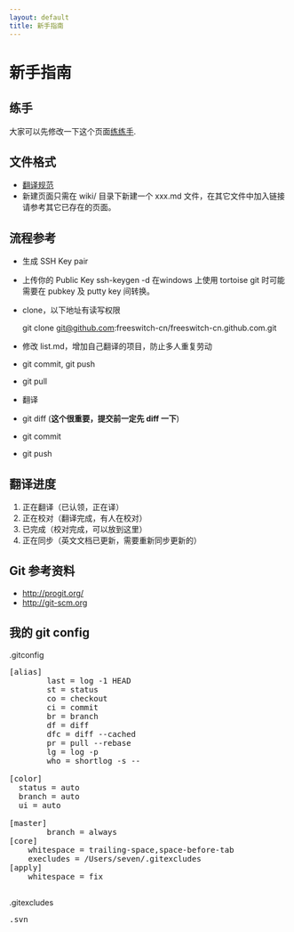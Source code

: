```yaml
---
layout: default
title: 新手指南
---
```


# 新手指南

## 练手

大家可以先修改一下这个页面[练练手](/wiki/New_User_s_excersice.html).

## 文件格式

* [翻译规范](http://www.freeswitch.org.cn/blog/past/2009/11/22/guan-yu-freeswitchwen-dang-fan-yi-de-yi-jian/)
* 新建页面只需在 wiki/ 目录下新建一个 xxx.md 文件，在其它文件中加入链接请参考其它已存在的页面。

## 流程参考

* 生成 SSH Key pair
* 上传你的 Public Key
    ssh-keygen -d
在windows 上使用 tortoise git 时可能需要在 pubkey 及 putty key 间转换。

* clone，以下地址有读写权限

    git clone git@github.com:freeswitch-cn/freeswitch-cn.github.com.git

* 修改 list.md，增加自己翻译的项目，防止多人重复劳动
* git commit, git push
* git pull
* 翻译
* git diff (**这个很重要，提交前一定先 diff 一下**)
* git commit
* git push

## 翻译进度

1. 正在翻译（已认领，正在译）
2. 正在校对（翻译完成，有人在校对）
3. 已完成（校对完成，可以放到这里）
4. 正在同步（英文文档已更新，需要重新同步更新的）

## Git 参考资料

* <http://progit.org/>
* <http://git-scm.org>

## 我的 git config

.gitconfig

<pre>
[alias]
        last = log -1 HEAD
        st = status 
        co = checkout 
        ci = commit 
        br = branch
        df = diff
        dfc = diff --cached
        pr = pull --rebase
        lg = log -p
        who = shortlog -s --

[color]
  status = auto
  branch = auto
  ui = auto

[master]
        branch = always
[core]
    whitespace = trailing-space,space-before-tab
    execludes = /Users/seven/.gitexcludes
[apply]
    whitespace = fix

</pre>
.gitexcludes

<pre>
.svn
</pre>
